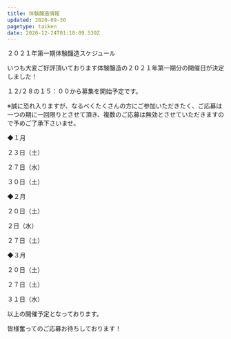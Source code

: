 ```yaml
---
title: 体験醸造情報
updated: 2020-09-30
pagetype: taiken
date: 2020-12-24T01:18:09.539Z
---
```

２０２１年第一期体験醸造スケジュール 

いつも大変ご好評頂いております体験醸造の２０２１年第一期分の開催日が決定しました！

１２/２８の１５：００から募集を開始予定です。

※誠に恐れ入りますが、なるべくたくさんの方にご参加いただきたく、ご応募は一つの期に一回限りとさせて頂き、複数のご応募は無効とさせていただきますので予めご了承下さいませ。

◆１月

２３日（土）

２７日（水）

３０日（土）

◆２月

２０日（土）

２日（水）

２７日（土）

◆３月

２０日（土）

２７日（土）

３１日（水）

以上の開催予定となっております。

皆様奮ってのご応募お待ちしております！